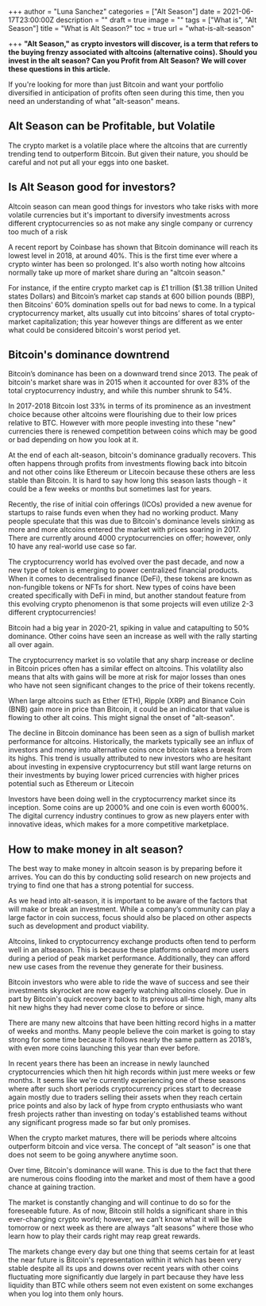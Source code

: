 +++
author = "Luna Sanchez"
categories = ["Alt Season"]
date = 2021-06-17T23:00:00Z
description = ""
draft = true
image = ""
tags = ["What is", "Alt Season"]
title = "What is Alt Season?"
toc = true
url = "what-is-alt-season"

+++
**"Alt Season," as crypto investors will discover, is a term that refers to the buying frenzy associated with altcoins (alternative coins). Should you invest in the alt season? Can you Profit from Alt Season? We will cover these questions in this article.**

If you're looking for more than just Bitcoin and want your portfolio diversified in anticipation of profits often seen during this time, then you need an understanding of what "alt-season" means.

## Alt Season can be Profitable, but Volatile

The crypto market is a volatile place where the altcoins that are currently trending tend to outperform Bitcoin. But given their nature, you should be careful and not put all your eggs into one basket.

## Is Alt Season good for investors?

Altcoin season can mean good things for investors who take risks with more volatile currencies but it's important to diversify investments across different cryptocurrencies so as not make any single company or currency too much of a risk

A recent report by Coinbase has shown that Bitcoin dominance will reach its lowest level in 2018, at around 40%. This is the first time ever where a crypto winter has been so prolonged. It's also worth noting how altcoins normally take up more of market share during an "altcoin season."

For instance, if the entire crypto market cap is £1 trillion ($1.38 trillion United states Dollars) and Bitcoin’s market cap stands at 600 billion pounds (BBP), then Bitcoins' 60% domination spells out for bad news to come. In a typical cryptocurrency market, alts usually cut into bitcoins’ shares of total crypto-market capitalization; this year however things are different as we enter what could be considered bitcoin's worst period yet.

## Bitcoin's dominance downtrend

Bitcoin’s dominance has been on a downward trend since 2013. The peak of bitcoin's market share was in 2015 when it accounted for over 83% of the total cryptocurrency industry, and while this number shrunk to 54%.

In 2017-2018 Bitcoin lost 33% in terms of its prominence as an investment choice because other altcoins were flourishing due to their low prices relative to BTC. However with more people investing into these "new" currencies there is renewed competition between coins which may be good or bad depending on how you look at it.

At the end of each alt-season, bitcoin's dominance gradually recovers. This often happens through profits from investments flowing back into bitcoin and not other coins like Ethereum or Litecoin because these others are less stable than Bitcoin. It is hard to say how long this season lasts though - it could be a few weeks or months but sometimes last for years.

Recently, the rise of initial coin offerings (ICOs) provided a new avenue for startups to raise funds even when they had no working product. Many people speculate that this was due to Bitcoin's dominance levels sinking as more and more altcoins entered the market with prices soaring in 2017. There are currently around 4000 cryptocurrencies on offer; however, only 10 have any real-world use case so far.

The cryptocurrency world has evolved over the past decade, and now a new type of token is emerging to power centralized financial products. When it comes to decentralised finance (DeFi), these tokens are known as non-fungible tokens or NFTs for short. New types of coins have been created specifically with DeFi in mind, but another standout feature from this evolving crypto phenomenon is that some projects will even utilize 2-3 different cryptocurrencies!

Bitcoin had a big year in 2020-21, spiking in value and catapulting to 50% dominance. Other coins have seen an increase as well with the rally starting all over again.

The cryptocurrency market is so volatile that any sharp increase or decline in Bitcoin prices often has a similar effect on altcoins. This volatility also means that alts with gains will be more at risk for major losses than ones who have not seen significant changes to the price of their tokens recently.

When large altcoins such as Ether (ETH), Ripple (XRP) and Binance Coin (BNB) gain more in price than Bitcoin, it could be an indicator that value is flowing to other alt coins. This might signal the onset of "alt-season".

The decline in Bitcoin dominance has been seen as a sign of bullish market performance for altcoins. Historically, the markets typically see an influx of investors and money into alternative coins once bitcoin takes a break from its highs. This trend is usually attributed to new investors who are hesitant about investing in expensive cryptocurrency but still want large returns on their investments by buying lower priced currencies with higher prices potential such as Ethereum or Litecoin

Investors have been doing well in the cryptocurrency market since its inception. Some coins are up 2000% and one coin is even worth 6000%. The digital currency industry continues to grow as new players enter with innovative ideas, which makes for a more competitive marketplace.

## How to make money in alt season?

The best way to make money in altcoin season is by preparing before it arrives. You can do this by conducting solid research on new projects and trying to find one that has a strong potential for success.

As we head into alt-season, it is important to be aware of the factors that will make or break an investment. While a company’s community can play a large factor in coin success, focus should also be placed on other aspects such as development and product viability.

Altcoins, linked to cryptocurrency exchange products often tend to perform well in an altseason. This is because these platforms onboard more users during a period of peak market performance. Additionally, they can afford new use cases from the revenue they generate for their business.

Bitcoin investors who were able to ride the wave of success and see their investments skyrocket are now eagerly watching altcoins closely. Due in part by Bitcoin's quick recovery back to its previous all-time high, many alts hit new highs they had never come close to before or since.

There are many new altcoins that have been hitting record highs in a matter of weeks and months. Many people believe the coin market is going to stay strong for some time because it follows nearly the same pattern as 2018’s, with even more coins launching this year than ever before.

In recent years there has been an increase in newly launched cryptocurrencies which then hit high records within just mere weeks or few months. It seems like we're currently experiencing one of these seasons where after such short periods cryptocurrency prices start to decrease again mostly due to traders selling their assets when they reach certain price points and also by lack of hype from crypto enthusiasts who want fresh projects rather than investing on today's established teams without any significant progress made so far but only promises.

When the crypto market matures, there will be periods where altcoins outperform bitcoin and vice versa. The concept of “alt season” is one that does not seem to be going anywhere anytime soon.

Over time, Bitcoin's dominance will wane. This is due to the fact that there are numerous coins flooding into the market and most of them have a good chance at gaining traction.

The market is constantly changing and will continue to do so for the foreseeable future. As of now, Bitcoin still holds a significant share in this ever-changing crypto world; however, we can’t know what it will be like tomorrow or next week as there are always “alt seasons” where those who learn how to play their cards right may reap great rewards.

The markets change every day but one thing that seems certain for at least the near future is Bitcoin's representation within it which has been very stable despite all its ups and downs over recent years with other coins fluctuating more significantly due largely in part because they have less liquidity than BTC while others seem not even existent on some exchanges when you log into them only hours.